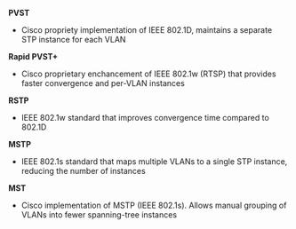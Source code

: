**PVST**
- Cisco propriety implementation of IEEE 802.1D, maintains a separate STP instance for each VLAN

**Rapid PVST+**
- Cisco proprietary enchancement of IEEE 802.1w (RTSP) that provides faster convergence and per-VLAN instances

**RSTP**
- IEEE 802.1w standard that improves convergence time compared to 802.1D

**MSTP**
- IEEE 802.1s standard that maps multiple VLANs to a single STP instance, reducing the number of instances

**MST**
- Cisco implementation of MSTP (IEEE 802.1s). Allows manual grouping of VLANs into fewer spanning-tree instances
